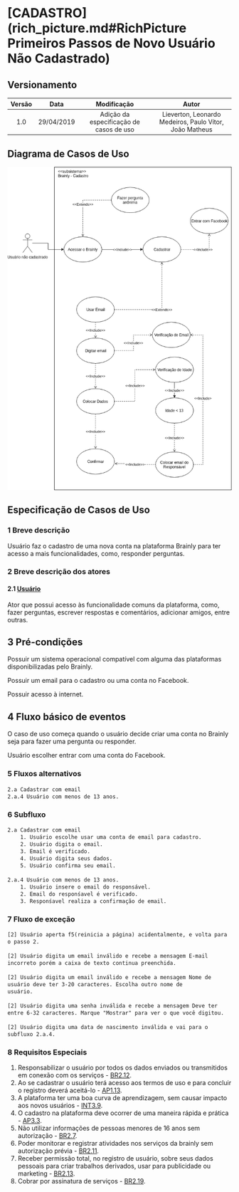 # [CADASTRO](rich_picture.md#RichPicture Primeiros Passos de Novo Usuário Não Cadastrado)

## Versionamento

|  Versão | Data | Modificação | Autor |
|  :------: | :------: | :------: | :------:
| 1.0 | 29/04/2019 | Adição da especificação de casos de uso | Lieverton, Leonardo Medeiros, Paulo Vítor, João Matheus |

## Diagrama de Casos de Uso

![Diagrama de casos de uso: Cadastro](images/diagramas_casos_uso/Cadastro_v1.png)

## Especificação de Casos de Uso

### 1 Breve descrição
Usuário faz o cadastro de uma nova conta na plataforma Brainly para ter acesso a mais funcionalidades, como, responder perguntas.
### 2 Breve descrição dos atores
#### 2.1 [Usuário](lexicos10x5f8c4.md#L12660)
Ator que possui acesso às funcionalidade comuns da plataforma, como, fazer perguntas, escrever respostas e comentários, adicionar amigos, entre outras. 
## 3 Pré-condições
Possuir um sistema operacional compatível com alguma das plataformas disponibilizadas pelo Brainly.

Possuir um email para o cadastro ou uma conta no Facebook.

Possuir acesso à internet.
## 4 Fluxo básico de eventos
O caso de uso começa quando o usuário decide criar uma conta no Brainly seja para fazer uma pergunta ou responder.

Usuário escolher entrar com uma conta do Facebook.
### 5 Fluxos alternativos
	2.a Cadastrar com email
	2.a.4 Usuário com menos de 13 anos.



### 6 Subfluxo
	2.a Cadastrar com email
		1. Usuário escolhe usar uma conta de email para cadastro.
		2. Usuário digita o email.
		3. Email é verificado.
		4. Usuário digita seus dados.
		5. Usuário confirma seu email.

	2.a.4 Usuário com menos de 13 anos.
		1. Usuário insere o email do responsável.
		2. Email do responśavel é verificado.
		3. Responśavel realiza a confirmação de email.
### 7 Fluxo de exceção
	[2] Usuário aperta f5(reinicia a página) acidentalmente, e volta para o passo 2.

	[2] Usuário digita um email inválido e recebe a mensagem E-mail incorreto porém a caixa de texto continua preenchida.

	[2] Usuário digita um email inválido e recebe a mensagem Nome de usuário deve ter 3-20 caracteres. Escolha outro nome de 
	usuário.

	[2] Usuário digita uma senha inválida e recebe a mensagem Deve ter entre 6-32 caracteres. Marque "Mostrar" para ver o que você digitou.

	[2] Usuário digita uma data de nascimento inválida e vai para o subfluxo 2.a.4.


### 8 Requisitos Especiais
1. Responsabilizar o usuário por todos os dados enviados ou transmitidos em conexão com os serviços - [BR2.12](brainstorm.md).
2. Ao se cadastrar o usuário terá acesso aos termos de uso e para concluir o registro deverá aceitá-lo - [AP1.13](analise_protocolo.md).
3. A plataforma ter uma boa curva de aprendizagem, sem causar impacto aos novos usuários - [INT3.9](introspeccao.md).
4. O cadastro na plataforma deve ocorrer de uma maneira rápida e prática - [AP3.3](analise_protocolo.md).
5. Não utilizar informações de pessoas menores de 16 anos sem autorização - [BR2.7](brainstorm.md).
6. Poder monitorar e registrar atividades nos serviços da brainly sem autorização prévia - [BR2.11](brainstorm.md).
7. Receber permissão total, no registro de usuário, sobre seus dados pessoais para criar trabalhos derivados, usar para publicidade ou marketing - [BR2.13](brainstorm.md).
8. Cobrar por assinatura de serviços - [BR2.19](brainstorm.md).